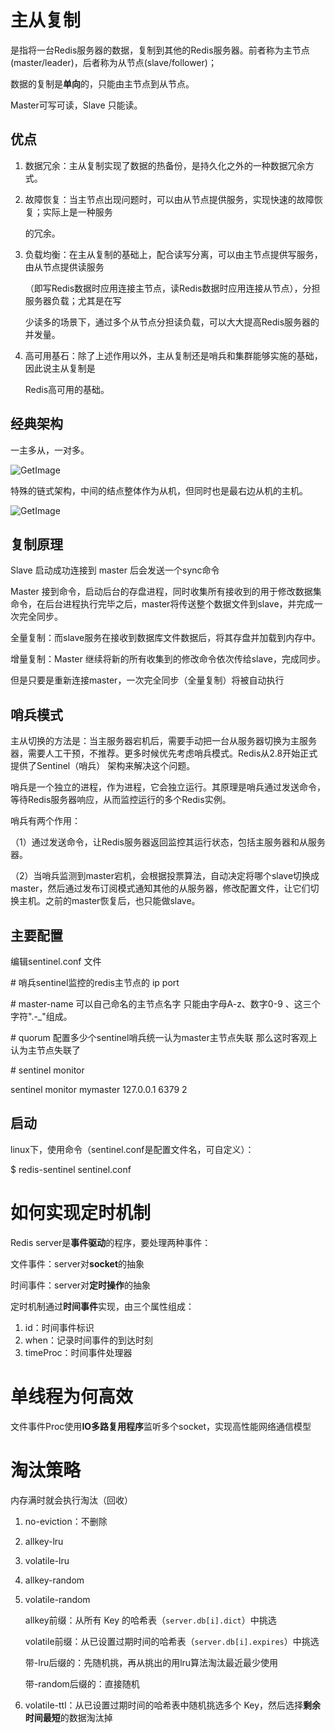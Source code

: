 

# 主从复制

是指将一台Redis服务器的数据，复制到其他的Redis服务器。前者称为主节点(master/leader)，后者称为从节点(slave/follower)； 

数据的复制是**单向**的，只能由主节点到从节点。 

Master可写可读，Slave 只能读。 

## 优点

1. 数据冗余：主从复制实现了数据的热备份，是持久化之外的一种数据冗余方式。 

2. 故障恢复：当主节点出现问题时，可以由从节点提供服务，实现快速的故障恢复；实际上是一种服务 

   的冗余。 

3. 负载均衡：在主从复制的基础上，配合读写分离，可以由主节点提供写服务，由从节点提供读服务 

   （即写Redis数据时应用连接主节点，读Redis数据时应用连接从节点），分担服务器负载；尤其是在写 

   少读多的场景下，通过多个从节点分担读负载，可以大大提高Redis服务器的并发量。 

4. 高可用基石：除了上述作用以外，主从复制还是哨兵和集群能够实施的基础，因此说主从复制是 

   Redis高可用的基础。 

## 经典架构 

一主多从，一对多。 

![GetImage](D:\CS-Note\images\Redis\GetImage.png)

特殊的链式架构，中间的结点整体作为从机，但同时也是最右边从机的主机。 

![GetImage](D:\CS-Note\images\Redis\GetImage-16442891132211.png)

## 复制原理 

Slave 启动成功连接到 master 后会发送一个sync命令 

Master 接到命令，启动后台的存盘进程，同时收集所有接收到的用于修改数据集命令，在后台进程执行完毕之后，master将传送整个数据文件到slave，并完成一次完全同步。 

全量复制：而slave服务在接收到数据库文件数据后，将其存盘并加载到内存中。 

增量复制：Master 继续将新的所有收集到的修改命令依次传给slave，完成同步。 

但是只要是重新连接master，一次完全同步（全量复制）将被自动执行 

## 哨兵模式 

主从切换的方法是：当主服务器宕机后，需要手动把一台从服务器切换为主服务器，需要人工干预，不推荐。更多时候优先考虑哨兵模式。Redis从2.8开始正式提供了Sentinel（哨兵） 架构来解决这个问题。 

哨兵是一个独立的进程，作为进程，它会独立运行。其原理是哨兵通过发送命令，等待Redis服务器响应，从而监控运行的多个Redis实例。 

哨兵有两个作用： 

（1）通过发送命令，让Redis服务器返回监控其运行状态，包括主服务器和从服务器。 

（2）当哨兵监测到master宕机，会根据投票算法，自动决定将哪个slave切换成master，然后通过发布订阅模式通知其他的从服务器，修改配置文件，让它们切换主机。之前的master恢复后，也只能做slave。 

## 主要配置 

编辑sentinel.conf 文件 

\# 哨兵sentinel监控的redis主节点的 ip port 

\# master-name 可以自己命名的主节点名字 只能由字母A-z、数字0-9 、这三个字符".-_"组成。 

\# quorum 配置多少个sentinel哨兵统一认为master主节点失联 那么这时客观上认为主节点失联了 

\# sentinel monitor <master-name> <ip> <redis-port> <quorum> 

sentinel monitor mymaster 127.0.0.1 6379 2 

 

## 启动 

linux下，使用命令（sentinel.conf是配置文件名，可自定义）： 

$ redis-sentinel sentinel.conf 



# 如何实现定时机制

Redis server是**事件驱动**的程序，要处理两种事件：

文件事件：server对**socket**的抽象

时间事件：server对**定时操作**的抽象

定时机制通过**时间事件**实现，由三个属性组成：

1. id：时间事件标识
2. when：记录时间事件的到达时刻
3. timeProc：时间事件处理器

# 单线程为何高效

文件事件Proc使用**IO多路复用程序**监听多个socket，实现高性能网络通信模型

# 淘汰策略

内存满时就会执行淘汰（回收）

1. no-eviction：不删除

2. allkey-lru

3. volatile-lru

4. allkey-random

5. volatile-random

   allkey前缀：从所有 Key 的哈希表（`server.db[i].dict`）中挑选

   volatile前缀：从已设置过期时间的哈希表（`server.db[i].expires`）中挑选

   带-lru后缀的：先随机挑，再从挑出的用lru算法淘汰最近最少使用

   带-random后缀的：直接随机

6. volatile-ttl：从已设置过期时间的哈希表中随机挑选多个 Key，然后选择**剩余时间最短**的数据淘汰掉

